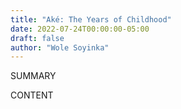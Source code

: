 ```yaml
---
title: "Aké: The Years of Childhood"
date: 2022-07-24T00:00:00-05:00
draft: false
author: "Wole Soyinka"
---
```


SUMMARY

<!--more-->

CONTENT